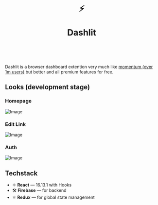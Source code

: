 <div align="center">
  <h1>
    <br/>
    <br/>
    ⚡️
    <br />
    <br />
    Dashlit
    <br />
    <br />
    <br />
  </h1>
  <sup>
</div>

Dashlit is a browser dashboard extention very much like [momentum (over 1m users)](https://momentumdash.com/) but better and all premium features for free. 

## Looks (development stage)
  
  ### Homepage
![Image](https://github.com/pratik-codes/Dashlit/blob/master/screenshots/homepage.jpg)
  
  
  ### Edit Link
![Image](https://github.com/pratik-codes/Dashlit/blob/master/screenshots/editlink.jpg)
  
  
  ### Auth
![Image](https://github.com/pratik-codes/Dashlit/blob/master/screenshots/signin.jpg)
   
  
## Techstack

- ⚛ **React** — 16.13.1 with Hooks
- 🛠 **Firebase** — for backend
- ⚛ **Redux** — for global state management



<!-- <p align="center">
  <a href="https://twitter.com/hullistudio"><strong>🐦 Twitter</strong></a> &mdash; <a href="https://github.com/hullistudio"><strong>👨🏻‍💻 GitHub</strong></a> &mdash; <a href="https://hulli.studio"><strong>🌎 Website</strong></a>
  <br />
</p> -->

<br />
<br />
<br />
